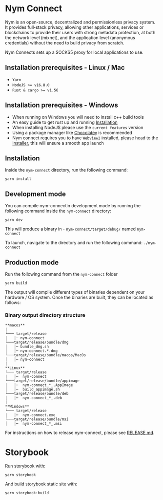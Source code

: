 <!--
Copyright 2020 - Nym Technologies SA <contact@nymtech.net>
SPDX-License-Identifier: Apache-2.0
-->

# Nym Connect

Nym is an open-source, decentralized and permissionless privacy system. It provides full-stack privacy, allowing other applications, services or blockchains to provide their users with strong metadata protection, at both the network level (mixnet), and the application level (anonymous credentials) without the need to build privacy from scratch.

Nym Connects sets up a SOCKS5 proxy for local applications to use.

## Installation prerequisites - Linux / Mac

- `Yarn`
- `NodeJS >= v16.8.0`
- `Rust & cargo >= v1.56`

## Installation prerequisites - Windows

- When running on Windows you will need to install c++ build tools
- An easy guide to get rust up and running [Installation]("http://kennykerr.ca/2019/11/18/rust-getting-started/")
- When installing NodeJS please use the `current features` version
- Using a package manager like [Chocolatey]("chocolatey.org") is recommended
- Nym connect requires you to have `Webview2` installed, please head to the [Installer](https://developer.microsoft.com/en-us/microsoft-edge/webview2/#download-section), this will ensure a smooth app launch

## Installation

Inside the `nym-connect` directory, run the following command:
```
yarn install
```

## Development mode

You can compile nym-connectin development mode by running the following command inside the `nym-connect` directory:

```
yarn dev
```
This will produce a binary in - `nym-connect/target/debug/` named `nym-connect`

To launch, navigate to the directory and run the following command: `./nym-connect`

## Production mode

Run the following command from the `nym-connect` folder
```
yarn build
```
The output will compile different types of binaries dependent on your hardware / OS system. Once the binaries are built, they can be located as follows:

### Binary output directory structure 
```
**macos**
|
└─── target/release
|   |─ nym-connect
└───target/release/bundle/dmg
│   │─ bundle_dmg.sh
│   │─ nym-connect.*.dmg
└───target/release/bundle/macos/MacOs
│   │─ nym-connect
|
**Linux**
└─── target/release
|   │─  nym-connect
└───target/release/bundle/appimage
│   │─  nym-connect_*_.AppImage
│   │─  build_appimage.sh
└───target/release/bundle/deb
│   │─  nym-connect_*_.deb
|
**Windows**
└─── target/release
|   │─  nym-connect.exe
└───target/release/bundle/msi
│   │─  nym-connect_*_.msi
```

For instructions on how to release nym-connect, please see [RELEASE.md](./docs/release/RELEASE.md).

# Storybook

Run storybook with:

```
yarn storybook
```

And build storybook static site with:

```
yarn storybook:build
```

